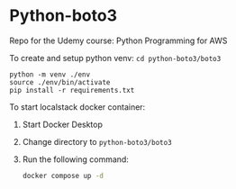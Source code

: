 # Python-boto3
Repo for the Udemy course: Python Programming for AWS

To create and setup python venv:
 `cd python-boto3/boto3`
   ```
   python -m venv ./env  
   source ./env/bin/activate 
   pip install -r requirements.txt
   ```
   
To start localstack docker container:

1. Start Docker Desktop
2. Change directory to `python-boto3/boto3`
3. Run the following command:

   ```bash
   docker compose up -d
   ```